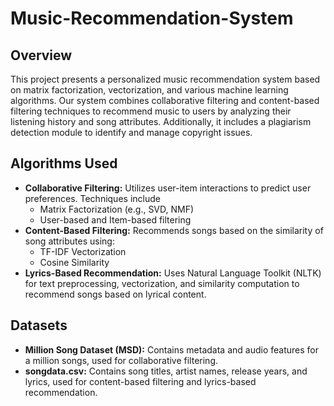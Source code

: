 # Music-Recommendation-System


## Overview
This project presents a personalized music recommendation system based on matrix factorization, vectorization, and various machine learning algorithms. Our system combines collaborative filtering and content-based filtering techniques to recommend music to users by analyzing their listening history and song attributes. Additionally, it includes a plagiarism detection module to identify and manage copyright issues.

## Algorithms Used
- **Collaborative Filtering:** Utilizes user-item interactions to predict user preferences. Techniques include
   - Matrix Factorization (e.g., SVD, NMF)
   - User-based and Item-based filtering
- **Content-Based Filtering:** Recommends songs based on the similarity of song attributes using:
   - TF-IDF Vectorization
   - Cosine Similarity
- **Lyrics-Based Recommendation:** Uses Natural Language Toolkit (NLTK) for text preprocessing, vectorization, and similarity computation to recommend songs based on lyrical content.
## Datasets
- **Million Song Dataset (MSD):** Contains metadata and audio features for a million songs, used for collaborative filtering.
- **songdata.csv:** Contains song titles, artist names, release years, and lyrics, used for content-based filtering and lyrics-based recommendation.
